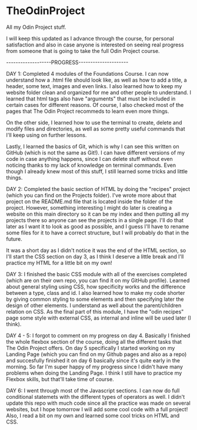 # TheOdinProject
All my Odin Project stuff.

I will keep this updated as I advance through the course, for personal satisfaction and also in case anyone is interested on seeing real progress from someone that is going to take the full Odin Project course.

-------------------PROGRESS---------------------

DAY 1: Completed 4 modules of the Foundations Course. I can now understand how a .html file should look like, as well as how to add a title, a header, some text, images and even links. I also learned how to keep my website folder clean and organized for me and other people to understand. I learned that html tags also have "arguments" that must be included in certain cases for different reasons. Of course, I also checked most of the pages that The Odin Project recommeds to learn even more things. 

On the other side, I learned how to use the terminal to create, delete and modify files and directories, as well as some pretty useful commands that I'll keep using on further lessons.

Lastly, I learned the basics of Git, which is why I can see this written on GitHub (which is not the same as Git!). I can have different versions of my code in case anything happens, since I can delete stuff without even noticing thanks to my lack of knowledge on terminal commands. Even though I already knew most of this stuff, I still learned some tricks and little things.

DAY 2: Completed the basic section of HTML by doing the "recipes" project (which you can find on the Projects folder). I've wrote more about that project on the README.md file that is located inside the folder of the project. However, something interesting I might do later is creating a website on this main directory so it can be my index and then putting all my projects there so anyone can see the projects in a single page. I'll do that later as I want it to look as good as possible, and I guess I'll have to rename some files for it to have a correct structure, but I will probably do that in the future.

It was a short day as I didn't notice it was the end of the HTML section, so I'll start the CSS section on day 3, as I think I deserve a little break and I'll practice my HTML for a little bit on my own!

DAY 3: I finished the basic CSS module with all of the exercises completed (which are on their own repo, you can find it on my GitHub profile). Learned about general styling using CSS, how specificity works and the difference between a type, class and id. I also learned how to make my code shorter by giving common styling to some elements and then specifying later the design of other elements. I understand as well about the parent/children relation on CSS. As the final part of this module, I have the "odin recipes" page some style with external CSS, as internal and inline will be used later (I think).

DAY 4 - 5: I forgot to comment on my progress on day 4. Basically I finished the whole flexbox section of the course, doing all the different tasks that The Odin Project offers. On day 5 specifically I started working on my Landing Page (which you can find on my Github pages and also as a repo) and succesfully finished it on day 6 basically since it's quite early in the morning. So far I'm super happy of my progress since I didn't have many problems when doing the Landing Page. I think I still have to practice my Flexbox skills, but that'll take time of course.

DAY 6: I went through most of the Javascript sections. I can now do full conditional statemets with the different types of operators as well. I didn't update this repo with much code since all the practice was made on several websites, but I hope tomorrow I will add some cool code with a full project! Also, I read a bit on my own and learned some cool tricks on HTML and CSS.